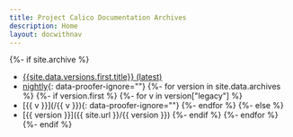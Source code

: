 ```yaml
---
title: Project Calico Documentation Archives
description: Home
layout: docwithnav
---
```

{%- if site.archive %}
- [{{site.data.versions.first.title}} (latest)](/)
- [nightly](/master){: data-proofer-ignore=""}
{%- for version in site.data.archives %}
{%- if version.first %}
    {%- for v in version["legacy"] %}
- [{{ v }}](/{{ v }}){: data-proofer-ignore=""}
    {%- endfor %}
{%- else %}
- [{{ version }}]({{ site.url }}/{{ version }})
{%- endif %}
{%- endfor %}
{%- endif %}
